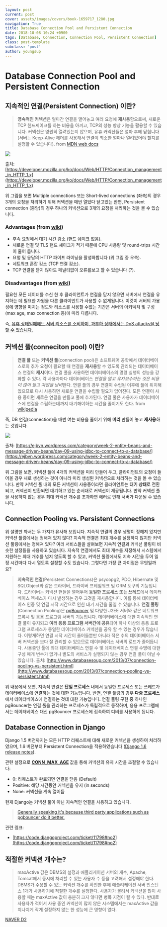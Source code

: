 ```yaml
---
layout: post
current: post
cover: assets/images/covers/book-1659717_1280.jpg
navigation: True
title: Database Connection Pool and Persistent Connection
date: 2018-10-08 10:24 +0900
tags: [Database, Connection, Connection Pool, Persistent Connection]
class: post-template
subclass: 'post'
author: youngsup
---
```

# Database Connection Pool and Persistent Connection

## 지속적인 연결(Persistent Connection) 이란?

> **영속적인 커넥션**은 얼마간 연결을 열어놓고 여러 요청에 **재사용**함으로써, 새로운 TCP 핸드셰이크를 하는 비용을 아끼고, TCP의 성능 향상 기능을 활용할 수 있습니다. 커넥션은 영원히 열려있는지 않으며, 유휴 커넥션들은 얼마 후에 닫힙니다(서버는 Keep-Alive 헤더를 사용해서 연결이 최소한 얼마나 열려있어야 할지를 설정할 수 있습니다). from [MDN web docs](https://developer.mozilla.org/ko/docs/Web/HTTP/Connection_management_in_HTTP_1.x)

![](https://mdn.mozillademos.org/files/13727/HTTP1_x_Connections.png)

출처: [https://developer.mozilla.org/ko/docs/Web/HTTP/Connection_management_in_HTTP_1.x](https://developer.mozilla.org/ko/docs/Web/HTTP/Connection_management_in_HTTP_1.x)

위 그림을 보면 Multiple connections 또는 Short-lived connections (좌측)의 경우 3개의 요청을 처리하기 위해 커넥션을 매번 열었다 닫고있는 반면, Persistent connection (중앙)의 경우 하나의 커넥션으로 3개의 요청을 처리하는 것을 볼 수 있습니다.

### Advantages (from [wiki](https://en.wikipedia.org/wiki/HTTP_persistent_connection#Advantages))

- 후속 요청에서 대기 시간 감소 (핸드 쉐이크 없음).
- 새로운 연결 및 TLS 핸드 셰이크가 적기 때문에 CPU 사용량 및 round-trips 시간이 줄어 듭니다.
- 요청 및 응답의 HTTP 파이프 라이닝을 활성화합니다 (위 그림 중 우측).
- 네트워크 혼잡 감소 (TCP 연결 감소).
- TCP 연결을 닫지 않아도 페널티없이 오류를보고 할 수 있습니다 (?).

### Disadvantages (from [wiki](https://en.wikipedia.org/wiki/HTTP_persistent_connection#Disadvantages))

필요한 모든 데이터를 수신 한 후 클라이언트가 연결을 닫지 않으면 서버에서 연결을 유지하는 데 필요한 자원을 다른 클라이언트가 사용할 수 없게됩니다. 이것이 서버의 가용성에 영향을 미치는 정도와 리소스를 사용할 수없는 기간은 서버의 아키텍처 및 구성(max age, max connection 등)에 따라 다릅니다.

즉, [유휴 상태일때에도 서버 리소스를 소비하며, 과부하 상태에서는 DoS attacks을 당할 수 있습니다.](https://developer.mozilla.org/ko/docs/Web/HTTP/Connection_management_in_HTTP_1.x#%EC%98%81%EC%86%8D%EC%A0%81%EC%9D%B8_%EC%BB%A4%EB%84%A5%EC%85%98)

## 커넥션 풀(conneciton pool) 이란?

> **연결 풀** 또는 **커넥션 풀**(connection pool)은 소프트웨어 공학에서 데이터베이스로의 추가 요청이 필요할 때 연결을 **재사용**할 수 있도록 관리되는 데이터베이스 연결의 **캐시**이다. 연결 풀을 사용하면 데이터베이스의 명령 실행의 성능을 강화할 수 있다. 각 사용자마다 데이터베이스 *연결을 열고 유지보수하는 것은 비용이 많이 들고 자원을 낭비*한다. 연결 풀의 경우 연결이 수립된 이후에 풀에 위치해 있으므로 다시 사용하면 새로운 연결을 수립할 필요가 없어진다. 모든 연결이 사용 중이면 새로운 연결을 만들고 풀에 추가된다. 연결 풀은 사용자가 데이터베이스에 연결을 수립하는데까지 대기해야하는 시간을 줄이기도 한다. from [wikipedia](https://ko.wikipedia.org/wiki/연결_풀)

즉, DB 연결(connection)을 매번 여는 비용을 줄이기 위해 **미리** 만들어 놓고 **재사용**하는 것입니다.

![](https://ejbvn.files.wordpress.com/2008/11/95.jpg)

출처: [https://ejbvn.wordpress.com/category/week-2-entity-beans-and-message-driven-beans/day-09-using-jdbc-to-connect-to-a-database/](https://ejbvn.wordpress.com/category/week-2-entity-beans-and-message-driven-beans/day-09-using-jdbc-to-connect-to-a-database/)

위 그림을 보면, 커넥션 풀에 4개의 커넥션을 미리 만들어 두고, 클라이언트의 요청이 들어올 경우 새로 생성하는 것이 아니라 미리 생성된 커넥션으로 처리하는 것을 볼 수 있습니다. 만약 커넥션 풀 내의 모든 커넥션이 사용중이라면 클라이언트는 **대기 상태**로 전환되고, 커넥션이 반환되면 대기하고 있는 순서대로 커넥션이 제공됩니다. 만약 커넥션 풀을 사용하지 않는 경우 최대 커넥션 개수를 초과하면 에러로 인해 서버가 다운될 수 있습니다.

## Connection Pooling vs. Persistent Connections

위 설명만 봐서는 두 가지가 유사해 보입니다. 지속적 연결의 경우 생명이 정해져 있지만 커넥션 풀링에서는 정해져 있지 않다? 지속적 연결은 최대 개수를 설정하지 않지만 커넥션 풀링에서는 정해져 있다? 여러 서비스들을 살펴보면 지속적 연결과 커넥션 풀링이 비슷한 설정들을 사용하고 있습니다. 지속적 연결에서도 최대 개수를 지정해서 시스템에서 지원하는 최대 개수를 넘지 않도록 할 수 있고, 커넥션 풀링에서도 지속 시간을 두어 일정 시간마다 다시 열도록 설정할 수도 있습니다. 그렇다면 가장 큰 차이점은 무엇일까요?

> **지속적인 연결**(Persistent Connections)은 psycopg2, PDO, Hibernate 및 SQLObject와 같은 드라이버, 드라이버 프레임워크 및 ORM 도구의 기능입니다. 드라이버는 커넥션 핸들을 열어두어 **동일한 프로세스** **또는 쓰레드**에서 데이터베이스 엑세스가 다시 발생하는 경우 그것을 재사용합니다. 이를 통해 데이터베이스 인증 및 연결 시작 시간으로 인한 대기 시간을 줄일 수 있습니다.
**연결 풀링**(Connection Pooling)은 [pgBouncer](https://pgbouncer.github.io/) 및 다양한 J2EE 서버와 같은 네트워크 프록시 및 응용 프로그램 서버의 기능입니다. 데이터베이스에 대한 지속적인 연결 풀이 유지되고 **여러 응용 프로그램 서버간에 공유**되어 하나 이상의 응용 프로그램 프로세스가 동일한 데이터베이스 커넥션을 공유 할 수 있는 경우가 많습니다. 이렇게하면 연결 시작 시간이 줄어들뿐만 아니라 적은 수의 데이터베이스 서버 커넥션을 보다 잘 관리할 수 있으므로 데이터베이스 서버의 로드가 줄어듭니다.
사용중인 툴에 최대 데이터베이스 연결 수 및 데이터베이스 연결 수명에 대한 구성 매개 변수가 없거나 별도의 서비스가 실행되지 않는 경우 연결 풀이 아닐 수 있습니다.
출처: [http://www.databasesoup.com/2013/07/connection-pooling-vs-persistent.html](http://www.databasesoup.com/2013/07/connection-pooling-vs-persistent.html)

위 내용에서 보면, 지속적 연결은 **단일 프로세스** 내에서 동일한 프로세스 또는 쓰레드가 데이터베이스에 연결하는 것에 대한 기능입니다. 반면, 연결 풀링의 경우 **다중 프로세스**에서 데이터베이스에 연결하는 것데 대한 기능입니다. 연결 풀링 구현 중 하나인 pgBouncer는 연결 풀을 관리하는 프로세스가 독립적으로 동작하며, 응용 프로그램에서는 데이터베이스 대신 pgBouncer 프로세스에 접속하여 디비를 사용하게 됩니다.

## Database Connection in Django

Django 1.5 버전까지는 모든 HTTP 리퀘스트에 대해 새로운 커넥션을 생성하여 처리하였으며, 1.6 버전부터 Persistent Connection을 적용하였습니다 ([Django 1.6 release notes](https://docs.djangoproject.com/en/2.1/releases/1.6/#persistent-database-connections)).

관련 설정으로 **[CONN_MAX_AGE](https://docs.djangoproject.com/ko/2.1/ref/settings/#std:setting-CONN_MAX_AGE)** 값을 통해 커넥션의 유지 시간을 조절할 수 있습니다:

- 0: 리퀘스트가 완료되면 연결을 닫음 (Default)
- Positive: 해당 시간동안 커넥션을 유지 (in seconds)
- None: 커넥션을 계속 열어둠

현재 Django는 커넥션 풀이 아닌 지속적인 연결을 사용하고 있습니다.

> [Generally speaking it's because third party applications such as pgbouncer do it better.](https://stackoverflow.com/a/26450481)

관련 링크:

- [https://code.djangoproject.com/ticket/11798#no2](https://code.djangoproject.com/ticket/11798#no2)

## 적절한 커넥션 개수는?

> maxActive 값은 DBMS의 설정과 애플리케이션 서버의 개수, Apache, Tomcat에서 동시에 처리할 수 있는 사용자 수 등을 고려해서 설정해야 한다. DBMS가 수용할 수 있는 커넥션 개수를 확인한 후에 애플리케이션 서버 인스턴스 1개가 사용하기에 적절한 개수를 설정한다. 사용자가 몰려서 커넥션을 많이 사용할 때는 maxActive 값이 충분히 크지 않다면 병목 지점이 될 수 있다. 반대로 사용자가 적어서 사용 중인 커넥션이 많지 않은 시스템에서는 maxActive 값을 지나치게 작게 설정하지 않는 한 성능에 큰 영향이 없다.

[NAVER D2](https://d2.naver.com/helloworld/5102792)
